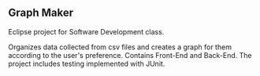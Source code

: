 ## Graph Maker 

Eclipse project for Software Development class.

Organizes data collected from csv files and creates a graph for them according to the user's preference.
Contains Front-End and Back-End.
The project includes testing implemented with JUnit.


